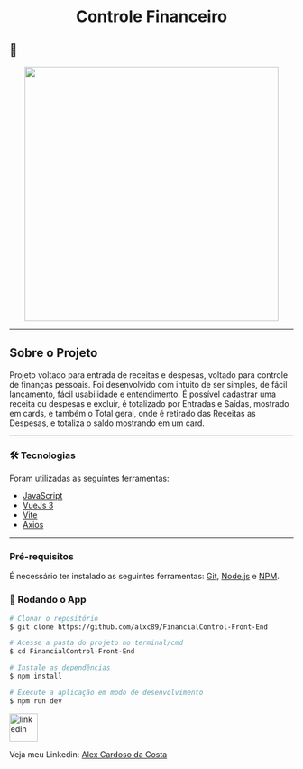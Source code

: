<h1 style="text-align: center; font-weight: bold;">Controle Financeiro</h1>

## 📸

<div align="center" >
  <img src="https://user-images.githubusercontent.com/55769293/190839264-4884dd5d-efe5-42a7-a020-ad477b742b85.gif" height="450">
</div>

---

## Sobre o Projeto

Projeto voltado para entrada de receitas e despesas, voltado para controle de finanças pessoais. Foi desenvolvido com intuito de ser simples, de fácil lançamento, fácil usabilidade e entendimento.
É possível cadastrar uma receita ou despesas e excluir, é totalizado por Entradas e Saídas, mostrado em cards, e também o Total geral, onde é retirado das Receitas as Despesas, e totaliza o saldo mostrando em um card.

---

### 🛠️ Tecnologias

Foram utilizadas as seguintes ferramentas:

- [JavaScript](https://www.javascript.com/)
- [VueJs 3](https://vuejs.org/)
- [Vite](https://vitejs.dev/guide/)
- [Axios](https://axios-http.com/)

---
### Pré-requisitos

É necessário ter instalado as seguintes ferramentas:
[Git](https://git-scm.com), [Node.js](https://nodejs.org/en/) e [NPM](https://www.npmjs.com/).

### 🎲 Rodando o App

```bash
# Clonar o repositório
$ git clone https://github.com/alxc89/FinancialControl-Front-End

# Acesse a pasta do projeto no terminal/cmd
$ cd FinancialControl-Front-End

# Instale as dependências
$ npm install

# Execute a aplicação em modo de desenvolvimento
$ npm run dev

```

<a href="https://www.linkedin.com/in/alex-cardoso-da-costa-764849bb/">
<img src="https://cdn-icons-png.flaticon.com/512/174/174857.png" alt="linkedin" height="50"></a>
<br />

Veja meu Linkedin: [Alex Cardoso da Costa](https://www.linkedin.com/in/alex-cardoso-da-costa-764849bb/)